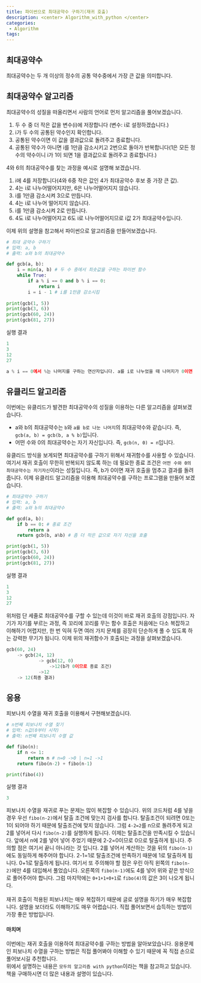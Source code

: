 ```yaml
---
title: 파이썬으로 최대공약수 구하기(재귀 호출)
description: <center> Algorithm_with_python </center>
categories:
 - Algorithm
tags:
---
```


## 최대공약수

최대공약수는 두 개 이상의 정수의 공통 약수중에서 가장 큰 값을 의미합니다.

## 최대공약수 알고리즘

최대공약수의 성질을 떠올리면서 사람의 언어로 먼저 알고리즘을 풀어보겠습니다.
<br>

1. 두 수 중 더 작은 값을 변수(i)에 저장합니다 (변수: i로 설정하겠습니다.)
2. i가 두 수의 공통된 약수인지 확인합니다.
3. 공통된 약수이면 이 값을 결과값으로 돌려주고 종료합니다.
4. 공통된 약수가 아니면 i를 1만큼 감소시키고 2번으로 돌아가 반복합니다(1은 모든 정수의 약수이니 i가 1이 되면 1을 결과값으로 돌려주고 종료합니다.)

4와 6의 최대공약수를 찾는 과정을 예시로 설명해 보겠습니다.
<br>

1. i에 4를 저장합니다(4와 6중 작은 값인 4가 최대공약수 후보 중 가장 큰 값).
2. 4는 i로 나누어떨어지지만, 6은 나누어떨어지지 않습니다.
3. i를 1만큼 감소시켜 3으로 만듭니다.
4. 4는 i로 나누어 떨어지지 않습니다.
5. i를 1만큼 감소시켜 2로 만듭니다.
6. 4도 i로 나누어떨어지고 6도 i로 나누어떨어지므로 i값 2가 최대공약수입니다.

이제 위의 설명을 참고해서 파이썬으로 알고리즘을 만들어보겠습니다.

```python
# 최대 공약수 구하기
# 입력: a, b
# 출력: a와 b의 최대공약수

def gcb(a, b):
    i = min(a, b) # 두 수 중에서 최솟값을 구하는 파이썬 함수
    while True:
        if a % i == 0 and b % i == 0:
            return i
        i = i - 1 # i를 1만큼 감소시킴
        
print(gcb(1, 5))
print(gcb(3, 6))
print(gcb(60, 24))
print(gcb(81, 27))
```
실행 결과

```python
1
3
12
27
```

```python
a % i == 0에서 %는 나머지를 구하는 연산자입니다. a를 i로 나누었을 때 나머지가 0이면 a는 i로 나누어 떨어진다는 의미입니다.
```

## 유클리드 알고리즘
이번에는 유클리드가 발견한 최대공약수의 성질을 이용하는 다른 알고리즘을 살펴보겠습니다.
<br>

* a와 b의 최대공약수는 `b`와 `a를 b로 나눈 나머지`의 최대공약수와 같습니다. 즉, `gcb(a, b) = gcb(b, a % b)`입니다.
* 어떤 수와 0의 최대공약수는 자기 자신입니다. 즉, `gcb(n, 0) = n`입니다.

유클리드 방식을 보게되면 최대공약수를 구하기 위해서 재귀함수를 사용할 수 있습니다. 여기서 재귀 호출이 무한히 반복되지 않도록 하는 데 필요한 종료 조건은 `어떤 수와 0의 최대공약수는 자기자신`이라는 성질입니다. 즉, b가 0이면 재귀 호출을 멈추고 결과를 돌려줍니다. 이제 유클리드 알고리즘을 이용해 최대공약수를 구하는 프로그램을 만들어 보겠습니다.

```python
# 최대공약수 구하기
# 입력: a, b
# 출력: a와 b의 최대공약수

def gcd(a, b):
    if b == 0: # 종료 조건
        return a
    return gcb(b, a%b) # 좀 더 작은 값으로 자기 자신을 호출

print(gcb(1, 5))
print(gcb(3, 6))
print(gcb(60, 24))
print(gcb(81, 27))
```
실행 결과

```python
1
3
12
27
```

위처럼 단 세줄로 최대공약수를 구할 수 있는데 이것이 바로 재귀 호출의 강점입니다. 자기가 자기를 부르는 과정, 즉 꼬리에 꼬리를 무는 함수 호출은 처음에는 다소 복잡하고 이해하기 어렵지만, 한 번 익혀 두면 여러 가지 문제를 굉장히 단순하게 풀 수 있도록 하는 강력한 무기가 됩니다. 이제 위의 재귀함수가 호출되는 과정을 살펴보겠습니다.

```python
gcb(60, 24)
	-> gcb(24, 12)
			-> gcb(12, 0)
				->12(b가 0이므로 종료 조건)
			->12
	-> 12(최종 결과)
```


## 응용 
피보나치 수열을 재귀 호출을 이용해서 구현해보겠습니다.

```python
# n번째 피보나치 수열 찾기
# 입력: n값(0부터 시작)
# 출력: n번째 피보나치 수열 값

def fibo(n):
    if n <= 1:
        return n # n=0 ->0 | n=1 ->1
    return fibo(n-2) + fibo(n-1)

print(fibo(4))
```
실행 결과

```python
3
```
피보나치 수열을 재귀로 푸는 문제는 많이 복잡할 수 있습니다. 위의 코드처럼 4를 넣을 경우 우선 `fibo(n-2)`에서 탈출 조건에 맞는지 검사를 합니다. 탈출조건이 되려면 0또는 1이 되어야 하기 때문에 탈출조건에 맞지 않습니다. 그럼 `4-2=2`를 n으로 돌려주게 되고 2를 넣어서 다시 `fibo(n-2)`를 실행하게 됩니다. 이제는 탈출조건을 만족시킬 수 있습니다. 앞에서 n에 2를 넣어 넣어 주었기 때문에 2-2=0이므로 0으로 탈출하게 됩니다. 주의할 점은 여기서 끝니 아니라는 것 입니다. 2를 넣어서 계산하는 것을 뒤의 `fibo(n-1)`에도 동일하게 해주어야 합니다. 2-1=1로 탈출조건에 만족하기 때문에 1로 탈출하게 됩니다. 0+1로 탈출하게 됩니다. 여기서 또 주의해야 할 점은 우린 아직 왼쪽의 `fibo(n-2)`에만 4를 대입해서 풀었습니다. 오른쪽의 `fibo(n-1)`에도 4를 넣어 위와 같은 방식으로 풀어주어야 합니다. 그럼 마지막에는 `0+1+1+0+1`로 `fibo(4)`의 값은 3이 나오게 됩니다. 
<br>
<br>
재귀 호출이 적용된 피보나치는 매우 복잡하기 때문에 글로 설명을 하기가 매우 복잡합니다. 설명을 보더라도 이해하기도 매우 어렵습니다. 직접 풀어보면서 습득하는 방법이 가장 좋은 방법입니다.

#### 마치며
이번에는 재귀 호출을 이용하여 최대공약수를 구하는 방법을 알아보았습니다. 응용문제인 피보나치 수열을 구하는 방법은 직접 풀어봐야 이해할 수 있기 때문에 꼭 직접 손으로 풀어보시길 추천합니다. <br>
위에서 설명하는 내용은 `모두의 알고리즘 with python`이라는 책을 참고하고 있습니다. 책을 구매하시면 더 많은 내용과 설명이 있습니다.
